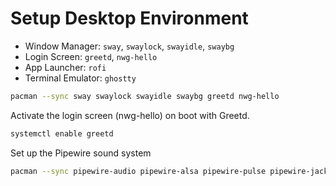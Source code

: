 # Setup Desktop Environment

* Window Manager: `sway`, `swaylock`, `swayidle`, `swaybg`
* Login Screen: `greetd`, `nwg-hello`
* App Launcher: `rofi`
* Terminal Emulator: `ghostty`


```sh
pacman --sync sway swaylock swayidle swaybg greetd nwg-hello
```

Activate the login screen (nwg-hello) on boot with Greetd.

```sh
systemctl enable greetd
```

Set up the Pipewire sound system
```sh
pacman --sync pipewire-audio pipewire-alsa pipewire-pulse pipewire-jack 
```